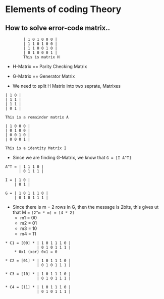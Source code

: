 # Elements of coding Theory

## How to solve error-code matrix..
```
		| 1 0 1 0 0 0 |
		| 1 1 0 1 0 0 |
		| 1 1 0 0 1 0 |
		| 0 1 0 0 0 1 |
		This is matrix H
```
* H-Matrix == Parity Checking Matrix
* G-Matrix == Generator Matrix



* We need to split H Matrix into two seprate, Matrixes



```
| 1 0 |
| 1 1 |
| 1 1 |
| 0 1 |

This is a remainder matrix A
```

```
| 1 0 0 0 |
| 0 1 0 0 |
| 0 0 1 0 |
| 0 0 0 1 |

This is a identity Matrix I
```
* Since we are finding G-Matrix, we know that ```G = [I A^T]```

```				
A^T = | 1 1 1 0 |
	  | 0 1 1 1 |
```

``` 
I = | 1 0 |
	| 0 1 |
```

```
G = | 1 0 1 1 1 0 |
	| 0 1 0 1 1 1 |
```

* Since there is m = 2 rows in G, then the message is 2bits, this gives ut that M = ```[2^m * m] = [4 * 2]```
  * m1 = 00
  * m2 = 01
  * m3 = 10
  * m4 = 11
```
* C1 = [00] * | 1 0 1 1 1 0 | 
              | 0 1 0 1 1 1 |	
	* 0x1 (xor) 0x1 = 0
```

```
* C2 = [01] * | 1 0 1 1 1 0 |
	          | 0 1 0 1 1 1 |
```

```
* C3 = [10] * | 1 0 1 1 1 0 |
	          | 0 1 0 1 1 1 |
```

```
* C4 = [11] * | 1 0 1 1 1 0 |
	          | 0 1 0 1 1 1 |
```